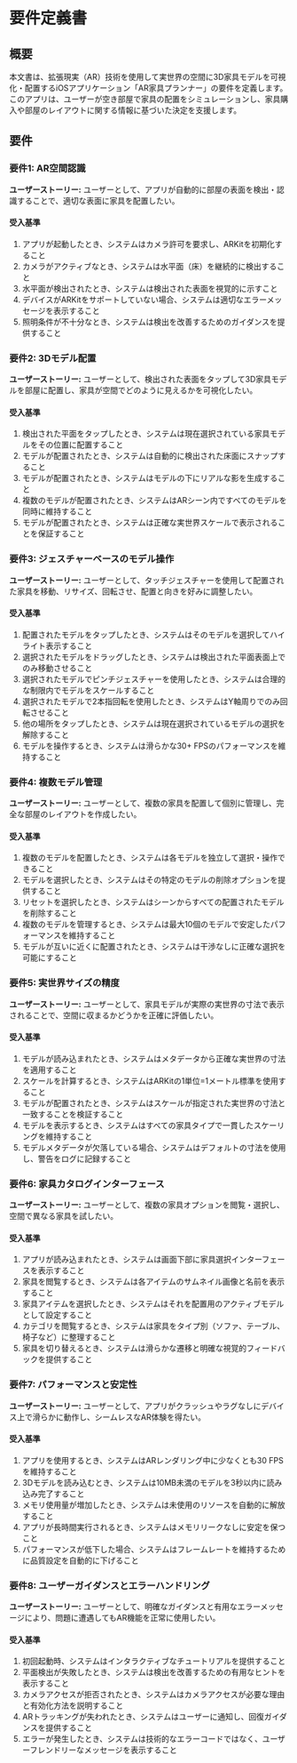 # 要件定義書

## 概要

本文書は、拡張現実（AR）技術を使用して実世界の空間に3D家具モデルを可視化・配置するiOSアプリケーション「AR家具プランナー」の要件を定義します。このアプリは、ユーザーが空き部屋で家具の配置をシミュレーションし、家具購入や部屋のレイアウトに関する情報に基づいた決定を支援します。

## 要件

### 要件1: AR空間認識

**ユーザーストーリー:** ユーザーとして、アプリが自動的に部屋の表面を検出・認識することで、適切な表面に家具を配置したい。

#### 受入基準

1. アプリが起動したとき、システムはカメラ許可を要求し、ARKitを初期化すること
2. カメラがアクティブなとき、システムは水平面（床）を継続的に検出すること
3. 水平面が検出されたとき、システムは検出された表面を視覚的に示すこと
4. デバイスがARKitをサポートしていない場合、システムは適切なエラーメッセージを表示すること
5. 照明条件が不十分なとき、システムは検出を改善するためのガイダンスを提供すること

### 要件2: 3Dモデル配置

**ユーザーストーリー:** ユーザーとして、検出された表面をタップして3D家具モデルを部屋に配置し、家具が空間でどのように見えるかを可視化したい。

#### 受入基準

1. 検出された平面をタップしたとき、システムは現在選択されている家具モデルをその位置に配置すること
2. モデルが配置されたとき、システムは自動的に検出された床面にスナップすること
3. モデルが配置されたとき、システムはモデルの下にリアルな影を生成すること
4. 複数のモデルが配置されたとき、システムはARシーン内ですべてのモデルを同時に維持すること
5. モデルが配置されたとき、システムは正確な実世界スケールで表示されることを保証すること

### 要件3: ジェスチャーベースのモデル操作

**ユーザーストーリー:** ユーザーとして、タッチジェスチャーを使用して配置された家具を移動、リサイズ、回転させ、配置と向きを好みに調整したい。

#### 受入基準

1. 配置されたモデルをタップしたとき、システムはそのモデルを選択してハイライト表示すること
2. 選択されたモデルをドラッグしたとき、システムは検出された平面表面上でのみ移動させること
3. 選択されたモデルでピンチジェスチャーを使用したとき、システムは合理的な制限内でモデルをスケールすること
4. 選択されたモデルで2本指回転を使用したとき、システムはY軸周りでのみ回転させること
5. 他の場所をタップしたとき、システムは現在選択されているモデルの選択を解除すること
6. モデルを操作するとき、システムは滑らかな30+ FPSのパフォーマンスを維持すること

### 要件4: 複数モデル管理

**ユーザーストーリー:** ユーザーとして、複数の家具を配置して個別に管理し、完全な部屋のレイアウトを作成したい。

#### 受入基準

1. 複数のモデルを配置したとき、システムは各モデルを独立して選択・操作できること
2. モデルを選択したとき、システムはその特定のモデルの削除オプションを提供すること
3. リセットを選択したとき、システムはシーンからすべての配置されたモデルを削除すること
4. 複数のモデルを管理するとき、システムは最大10個のモデルで安定したパフォーマンスを維持すること
5. モデルが互いに近くに配置されたとき、システムは干渉なしに正確な選択を可能にすること

### 要件5: 実世界サイズの精度

**ユーザーストーリー:** ユーザーとして、家具モデルが実際の実世界の寸法で表示されることで、空間に収まるかどうかを正確に評価したい。

#### 受入基準

1. モデルが読み込まれたとき、システムはメタデータから正確な実世界の寸法を適用すること
2. スケールを計算するとき、システムはARKitの1単位=1メートル標準を使用すること
3. モデルが配置されたとき、システムはスケールが指定された実世界の寸法と一致することを検証すること
4. モデルを表示するとき、システムはすべての家具タイプで一貫したスケーリングを維持すること
5. モデルメタデータが欠落している場合、システムはデフォルトの寸法を使用し、警告をログに記録すること

### 要件6: 家具カタログインターフェース

**ユーザーストーリー:** ユーザーとして、複数の家具オプションを閲覧・選択し、空間で異なる家具を試したい。

#### 受入基準

1. アプリが読み込まれたとき、システムは画面下部に家具選択インターフェースを表示すること
2. 家具を閲覧するとき、システムは各アイテムのサムネイル画像と名前を表示すること
3. 家具アイテムを選択したとき、システムはそれを配置用のアクティブモデルとして設定すること
4. カテゴリを閲覧するとき、システムは家具をタイプ別（ソファ、テーブル、椅子など）に整理すること
5. 家具を切り替えるとき、システムは滑らかな遷移と明確な視覚的フィードバックを提供すること

### 要件7: パフォーマンスと安定性

**ユーザーストーリー:** ユーザーとして、アプリがクラッシュやラグなしにデバイス上で滑らかに動作し、シームレスなAR体験を得たい。

#### 受入基準

1. アプリを使用するとき、システムはARレンダリング中に少なくとも30 FPSを維持すること
2. 3Dモデルを読み込むとき、システムは10MB未満のモデルを3秒以内に読み込み完了すること
3. メモリ使用量が増加したとき、システムは未使用のリソースを自動的に解放すること
4. アプリが長時間実行されるとき、システムはメモリリークなしに安定を保つこと
5. パフォーマンスが低下した場合、システムはフレームレートを維持するために品質設定を自動的に下げること

### 要件8: ユーザーガイダンスとエラーハンドリング

**ユーザーストーリー:** ユーザーとして、明確なガイダンスと有用なエラーメッセージにより、問題に遭遇してもAR機能を正常に使用したい。

#### 受入基準

1. 初回起動時、システムはインタラクティブなチュートリアルを提供すること
2. 平面検出が失敗したとき、システムは検出を改善するための有用なヒントを表示すること
3. カメラアクセスが拒否されたとき、システムはカメラアクセスが必要な理由と有効化方法を説明すること
4. ARトラッキングが失われたとき、システムはユーザーに通知し、回復ガイダンスを提供すること
5. エラーが発生したとき、システムは技術的なエラーコードではなく、ユーザーフレンドリーなメッセージを表示すること